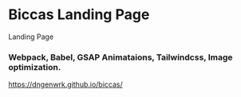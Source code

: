 # Biccas Landing Page
Landing Page

### Webpack, Babel, GSAP Animataions, Tailwindcss, Image optimization.

https://dngenwrk.github.io/biccas/